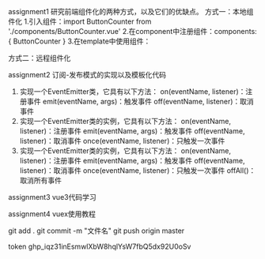 assignment1
研究前端组件化的两种方式，以及它们的优缺点。
  方式一：本地组件化
    1.引入组件：import ButtonCounter from './components/ButtonCounter.vue'
    2.在component中注册组件：components: { ButtonCounter }
    3.在template中使用组件：<ButtonCounter />

  方式二：远程组件化

assignment2
订阅-发布模式的实现以及模板化代码
  1. 实现一个EventEmitter类，它具有以下方法：
    on(eventName, listener)：注册事件
    emit(eventName, args)：触发事件
    off(eventName, listener)：取消事件
  2. 实现一个EventEmitter类的实例，它具有以下方法：
    on(eventName, listener)：注册事件
    emit(eventName, args)：触发事件
    off(eventName, listener)：取消事件
    once(eventName, listener)：只触发一次事件
  3. 实现一个EventEmitter类的实例，它具有以下方法：
    on(eventName, listener)：注册事件
    emit(eventName, args)：触发事件
    off(eventName, listener)：取消事件
    once(eventName, listener)：只触发一次事件
    offAll()：取消所有事件

assignment3
vue3代码学习

assignment4
vuex使用教程

git add .
git commit -m "文件名"
git push origin master

token 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
